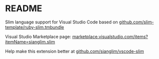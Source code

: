 # README

Slim language support for Visual Studio Code based on [github.com/slim-template/ruby-slim.tmbundle](https://github.com/slim-template/ruby-slim.tmbundle)

Visual Studio Marketplace page: [marketplace.visualstudio.com/items?itemName=sianglim.slim](https://marketplace.visualstudio.com/items?itemName=sianglim.slim)

Help make this extension better at [github.com/sianglim/vscode-slim](https://github.com/sianglim/vscode-slim)

